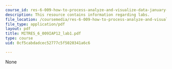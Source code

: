 ```yaml
---
course_id: res-6-009-how-to-process-analyze-and-visualize-data-january-iap-2012
description: This resource contains information regarding labs.
file_location: /coursemedia/res-6-009-how-to-process-analyze-and-visualize-data-january-iap-2012/0cf5cabdadcec52777c5f5020341a6c6_MITRES_6_009IAP12_lab1.pdf
file_type: application/pdf
layout: pdf
title: MITRES_6_009IAP12_lab1.pdf
type: course
uid: 0cf5cabdadcec52777c5f5020341a6c6

---
```

None